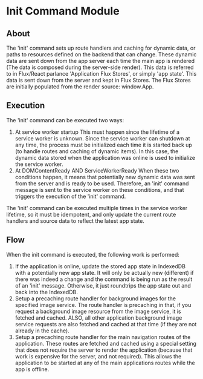 # Init Command Module

## About
The 'init' command sets up route handlers and caching for dynamic data, or paths to resources defined on the backend that can change.
These dynamic data are sent down from the app server each time the main app is rendered
(The data is composed during the server-side render). This data is referred to in Flux/React parlance
'Application Flux Stores', or simply 'app state'. This data is sent down from the server and kept in Flux Stores. The Flux Stores are initially populated from the render source: window.App.

## Execution
The 'init' command can be executed two ways:

1. At service worker startup
  This must happen since the lifetime of a service worker is unknown.
  Since the service worker can shutdown at any time, the process must be initialized each time it is started back up
  (to handle routes and caching of dynamic items). In this case, the dynamic data stored when the application was online
  is used to initialize the service worker.
2. At DOMContentReady AND ServiceWorkerReady
  When these two conditions happen, it means that potentially new dynamic data was sent from the server and is ready to be used.
  Therefore, an 'init' command message is sent to the service worker on these conditions, and that triggers the execution of the 'init' command.

The 'init' command can be executed multiple times in the service worker lifetime, so it must be idempotent, and only update the current route handlers and source data to reflect the latest app state.

## Flow
When the init command is executed, the following work is performed:

1. If the application is online, update the stored app state in IndexedDB with a potentially new app state.
  It will only be actually new (different) if there was indeed a change and the command is being run as the result of an 'init' message. Otherwise, it just roundtrips the app state out and back into the IndexedDB.  
2. Setup a precaching route handler for background images for the specified image service.
  The route handler is precaching in that, if you request a background image resource from the image service, it is fetched and cached. ALSO, all other application background image service requests are also fetched and cached at that time (if they are not already in the cache).
3. Setup a precaching route handler for the main navigation routes of the application. These routes are fetched and cached using a special setting that does not require the server to render the application (because that work is expensive for the server, and not required). This allows the application to be started at any of the main applications routes while the app is offline.
